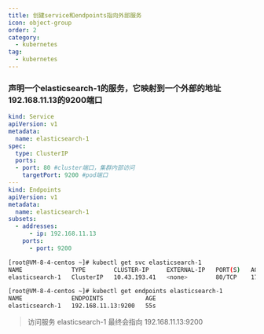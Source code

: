 ```yaml
---
title: 创建service和endpoints指向外部服务
icon: object-group
order: 2
category:
  - kubernetes
tag:
  - kubernetes
---
```



### 声明一个elasticsearch-1的服务，它映射到一个外部的地址192.168.11.13的9200端口

``` yml
kind: Service
apiVersion: v1
metadata:
  name: elasticsearch-1
spec:
  type: ClusterIP
  ports:
  - port: 80 #cluster端口，集群内部访问
    targetPort: 9200 #pod端口
---
kind: Endpoints
apiVersion: v1
metadata:
  name: elasticsearch-1
subsets:
  - addresses:
      - ip: 192.168.11.13
    ports:
      - port: 9200
```

``` bash
[root@VM-8-4-centos ~]# kubectl get svc elasticsearch-1
NAME              TYPE        CLUSTER-IP     EXTERNAL-IP   PORT(S)   AGE
elasticsearch-1   ClusterIP   10.43.193.41   <none>        80/TCP    17s
```

``` bash
[root@VM-8-4-centos ~]# kubectl get endpoints elasticsearch-1
NAME              ENDPOINTS            AGE
elasticsearch-1   192.168.11.13:9200   55s
```

> 访问服务 elasticsearch-1 最终会指向 192.168.11.13:9200